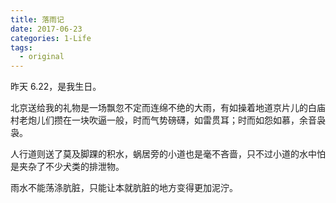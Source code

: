 ```yaml
---
title: 落雨记
date: 2017-06-23
categories: 1-Life
tags:
  - original
---
```


昨天 6.22，是我生日。

北京送给我的礼物是一场飘忽不定而连绵不绝的大雨，有如操着地道京片儿的白庙村老炮儿们攒在一块吹逼一般，时而气势磅礴，如雷贯耳；时而如怨如慕，余音袅袅。

人行道则送了莫及脚踝的积水，蜗居旁的小道也是毫不吝啬，只不过小道的水中怕是夹杂了不少犬类的排泄物。

雨水不能荡涤肮脏，只能让本就肮脏的地方变得更加泥泞。

